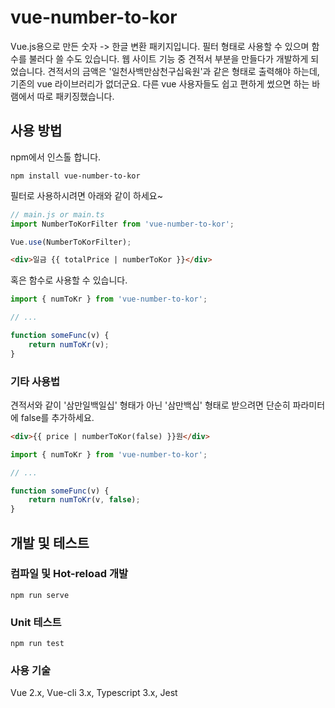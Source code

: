# vue-number-to-kor

Vue.js용으로 만든 숫자 -> 한글 변환 패키지입니다. 필터 형태로 사용할 수 있으며 함수를 불러다 쓸 수도 있습니다. 웹 사이트 기능 중 견적서 부분을 만들다가 개발하게 되었습니다. 견적서의 금액은 '일천사백만삼천구십육원'과 같은 형태로 출력해야 하는데, 기존의 vue 라이브러리가 없더군요. 다른 vue 사용자들도 쉽고 편하게 썼으면 하는 바램에서 따로 패키징했습니다.

## 사용 방법

npm에서 인스톨 합니다.

```
npm install vue-number-to-kor
```

필터로 사용하시려면 아래와 같이 하세요~
```js
// main.js or main.ts
import NumberToKorFilter from 'vue-number-to-kor';

Vue.use(NumberToKorFilter);
```

```html
<div>일금 {{ totalPrice | numberToKor }}</div>
```

혹은 함수로 사용할 수 있습니다.
```js
import { numToKr } from 'vue-number-to-kor';

// ...

function someFunc(v) {
    return numToKr(v);
}
```

### 기타 사용법

견적서와 같이 '삼만일백일십' 형태가 아닌 '삼만백십' 형태로 받으려면 단순히 파라미터에 false를 추가하세요.

```html
<div>{{ price | numberToKor(false) }}원</div>
```

```js
import { numToKr } from 'vue-number-to-kor';

// ...

function someFunc(v) {
    return numToKr(v, false);
}

```

## 개발 및 테스트
### 컴파일 및 Hot-reload 개발
```
npm run serve
```

### Unit 테스트
```
npm run test
```

### 사용 기술

Vue 2.x, Vue-cli 3.x, Typescript 3.x, Jest
